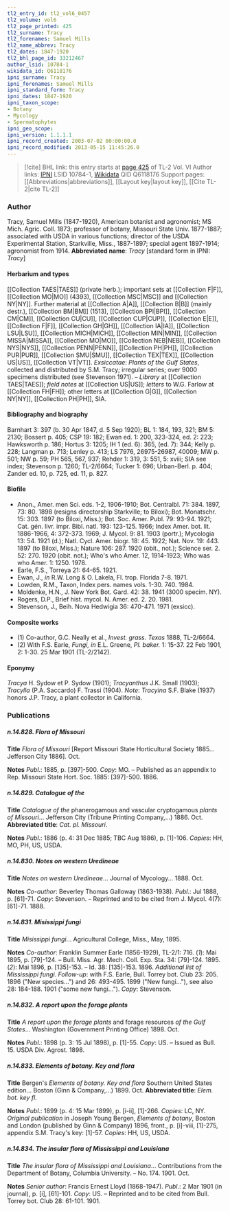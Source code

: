 ```yaml
---
tl2_entry_id: tl2_vol6_0457
tl2_volume: vol6
tl2_page_printed: 425
tl2_surname: Tracy
tl2_forenames: Samuel Mills
tl2_name_abbrev: Tracy
tl2_dates: 1847-1920
tl2_bhl_page_id: 33212467
author_lsid: 10784-1
wikidata_id: Q6118176
ipni_surname: Tracy
ipni_forenames: Samuel Mills
ipni_standard_form: Tracy
ipni_dates: 1847-1920
ipni_taxon_scope: 
- Botany
- Mycology
- Spermatophytes
ipni_geo_scope: 
ipni_version: 1.1.1.1
ipni_record_created: 2003-07-02 00:00:00.0
ipni_record_modified: 2013-05-15 11:45:26.0
---
```


> [!cite] BHL link: this entry starts at [page 425](https://www.biodiversitylibrary.org/page/33212467) of TL-2 Vol. VI
> Author links: [IPNI](https://www.ipni.org/a/10784-1) LSID 10784-1, [Wikidata](https://www.wikidata.org/wiki/Q6118176) QID Q6118176
> Support pages: [[Abbreviations|abbreviations]], [[Layout key|layout key]], [[Cite TL-2|cite TL-2]]

### Author

Tracy, Samuel Mills (1847-1920), American botanist and agronomist; MS Mich. Agric. Coll. 1873; professor of botany, Missouri State Univ. 1877-1887; associated with USDA in various functions; director of the USDA Experimental Station, Starkville, Miss., 1887-1897; special agent 1897-1914; agronomist from 1914. 
**Abbreviated name**: *Tracy* \[standard form in IPNI: *Tracy*\]

#### Herbarium and types

[[Collection TAES|TAES]] (private herb.); important sets at [[Collection F|F]], [[Collection MO|MO]] (4393), [[Collection MSC|MSC]] and [[Collection NY|NY]]. Further material at [[Collection A|A]], [[Collection B|B]] (mainly destr.), [[Collection BM|BM]] (1513), [[Collection BPI|BPI]], [[Collection CM|CM]], [[Collection CU|CU]], [[Collection CUP|CUP]], [[Collection E|E]], [[Collection F|F]], [[Collection GH|GH]], [[Collection IA|IA]], [[Collection LSU|LSU]], [[Collection MICH|MICH]], [[Collection MIN|MIN]], [[Collection MISSA|MISSA]], [[Collection MO|MO]], [[Collection NEB|NEB]], [[Collection NYS|NYS]], [[Collection PENN|PENN]], [[Collection PH|PH]], [[Collection PUR|PUR]], [[Collection SMU|SMU]], [[Collection TEX|TEX]], [[Collection US|US]], [[Collection VT|VT]].
*Exsiccatae*: *Plants of the Gulf States*, collected and distributed by S.M. Tracy; irregular series; over 9000 specimens distributed (see Stevenson 1971). – *Library* at [[Collection TAES|TAES]]; *field notes* at [[Collection US|US]]; *letters* to W.G. Farlow at [[Collection FH|FH]]; other letters at [[Collection G|G]], [[Collection NY|NY]], [[Collection PH|PH]], SIA.

#### Bibliography and biography

Barnhart 3: 397 (b. 30 Apr 1847, d. 5 Sep 1920); BL 1: 184, 193, 321; BM 5: 2130; Bossert p. 405; CSP 19: 182; Ewan ed. 1: 200, 323-324, ed. 2: 223; Hawksworth p. 186; Hortus 3: 1205; IH 1 (ed. 6): 365, (ed. 7): 344; Kelly p. 228; Langman p. 713; Lenley p. 413; LS 7976, 26975-26987, 40009; MW p. 501; NW p. 59; PH 565, 567, 937; Rehder 1: 319, 3: 551, 5: xviii; SIA see index; Stevenson p. 1260; TL-2/6664; Tucker 1: 696; Urban-Berl. p. 404; Zander ed. 10, p. 725, ed. 11, p. 827.

#### Biofile

- Anon., Amer. men Sci. eds. 1-2, 1906-1910; Bot. Centralbl. 71: 384. 1897, 73: 80. 1898 (resigns directorship Starkville; to Biloxi); Bot. Monatschr. 15: 303. 1897 (to Biloxi, Miss.); Bot. Soc. Amer. Publ. 79: 93-94. 1921; Cat. gén. livr. impr. Bibl. natl. 193: 123-125. 1966; Index Amer. bot. lit. 1886-1966, 4: 372-373. 1969; J. Mycol. 9: 81. 1903 (portr.); Mycologia 13: 54. 1921 (d.); Natl. Cycl. Amer. biogr. 18: 45. 1922; Nat. Nov. 19: 443. 1897 (to Biloxi, Miss.); Nature 106: 287. 1920 (obit., not.); Science ser. 2. 52: 270. 1920 (obit. not.); Who's who Amer. 12, 1914-1923; Who was who Amer. 1: 1250. 1978.
- Earle, F.S., Torreya 21: 64-65. 1921.
- Ewan, J., *in* R.W. Long & O. Lakela, Fl. trop. Florida 7-8. 1971.
- Lowden, R.M., Taxon, Index pers. names vols. 1-30. 740. 1984.
- Moldenke, H.N., J. New York Bot. Gard. 42: 38. 1941 (3000 specim. NY).
- Rogers, D.P., Brief hist. mycol. N. Amer. ed. 2. 20. 1981.
- Stevenson, J., Beih. Nova Hedwigia 36: 470-471. 1971 (exsicc).

#### Composite works

- (1) Co-author, G.C. Neally et al., *Invest. grass. Texas* 1888, TL-2/6664.
- (2) With F.S. Earle, *Fungi, in* E.L. Greene, *Pl. baker.* 1: 15-37. 22 Feb 1901, 2: 1-30. 25 Mar 1901 (TL-2/2142).

#### Eponymy

*Tracya* H. Sydow et P. Sydow (1901); *Tracyanthus* J.K. Small (1903); *Tracylla* (P.A. Saccardo) F. Trassi (1904). *Note*: *Tracyina* S.F. Blake (1937) honors J.P. Tracy, a plant collector in California.

### Publications

##### n.14.828. Flora of Missouri

**Title**
*Flora of Missouri* \[Report Missouri State Horticultural Society 1885... Jefferson City 1886\]. Oct.

**Notes**
*Publ*.: 1885, p. \[397\]-500. *Copy*: MO. – Published as an appendix to Rep. Missouri State Hort. Soc. 1885: \[397\]-500. 1886.

##### n.14.829. Catalogue of the

**Title**
*Catalogue of the* phanerogamous and vascular cryptogamous *plants of Missouri*... Jefferson City (Tribune Printing Company,...) 1886. Oct.
**Abbreviated title**: *Cat. pl. Missouri*.

**Notes**
*Publ*.: 1886 (p. 4: 31 Dec 1885; TBC Aug 1886), p. \[1\]-106. *Copies*: HH, MO, PH, US, USDA.

##### n.14.830. Notes on western Uredineae

**Title**
*Notes on western Uredineae*... Journal of Mycology... 1888. Oct.

**Notes**
*Co-author*: Beverley Thomas Galloway (1863-1938).
*Publ*.: Jul 1888, p. \[61\]-71. *Copy*: Stevenson. – Reprinted and to be cited from J. Mycol.
4(7): \[61\]-71. 1888.

##### n.14.831. Misissippi fungi

**Title**
*Misissippi fungi*... Agricultural College, Miss., May, 1895.

**Notes**
*Co-author*: Franklin Summer Earle (1856-1929), TL-2/1: 716.
(*1*): Mai 1895, p. \[79\]-124. – Bull. Miss. Agr. Mech. Coll. Exp. Sta. 34: \[79\]-124. 1895.
(*2*): Mai 1896, p. \[135\]-153. – Id. 38: \[135\]-153. 1896. *Additional list of Mississippi fungi.
Follow-up*: with F.S. Earle, Bull. Torrey bot. Club 23: 205. 1896 ("New species...") and 26: 493-495. 1899 ("New fungi..."), see also 28: 184-188. 1901 ("some new fungi...").
*Copy*: Stevenson.

##### n.14.832. A report upon the forage plants

**Title**
*A report upon the forage plants* and forage resources *of the Gulf States*... Washington (Government Printing Office) 1898. Oct.

**Notes**
*Publ*.: 1898 (p. 3: 15 Jul 1898), p. \[1\]-55. *Copy*: US. – Issued as Bull. 15. USDA Div. Agrost. 1898.

##### n.14.833. Elements of botany. Key and flora

**Title**
Bergen's *Elements of botany. Key and flora* Southern United States edition... Boston (Ginn & Company,...) 1899. Oct.
**Abbreviated title**: *Elem. bot. key fl.*

**Notes**
*Publ*.: 1899 (p. 4: 15 Mar 1899), p. \[i-ii\], \[1\]-266. *Copies*: LC, NY.
*Original publication* in Joseph Young Bergen, *Elements of botany*, Boston and London (published by Ginn & Company) 1896, front., p. \[i\]-viii, \[1\]-275, appendix S.M. Tracy's key: \[1\]-57. *Copies*: HH, US, USDA.

##### n.14.834. The insular flora of Mississippi and Louisiana

**Title**
*The insular flora of Mississippi and Louisiana*... Contributions from the Department of Botany, Columbia University. – No. 174. 1901. Oct.

**Notes**
*Senior author*: Francis Ernest Lloyd (1868-1947).
*Publ*.: 2 Mar 1901 (in journal), p. \[i\], \[61\]-101. *Copy*: US. – Reprinted and to be cited from Bull. Torrey bot. Club 28: 61-101. 1901.

